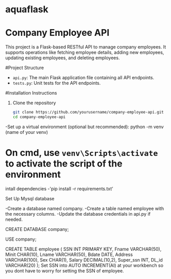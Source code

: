 # aquaflask
# Company Employee API

This project is a Flask-based RESTful API to manage company employees. It supports operations like fetching employee details, adding new employees, updating existing employees, and deleting employees.

#Project Structure

- `api.py`: The main Flask application file containing all API endpoints.
- `tests.py`: Unit tests for the API endpoints.

#Installation Instructions

1. Clone the repository
   ```bash
   git clone https://github.com/yourusername/company-employee-api.git
   cd company-employee-api

-Set up a virtual environment (optional but recommended): python -m venv (name of your venv)
# On cmd, use `venv\Scripts\activate` to activate the script of the environment


intall dependencies
-'pip install -r requirements.txt'

Set Up Mysql database

-Create a database named company.
-Create a table named employee with the necessary columns.
-Update the database credentials in api.py if needed.

CREATE DATABASE company;

USE company;

CREATE TABLE employee (
    SSN INT PRIMARY KEY,
    Fname VARCHAR(50),
    Minit CHAR(10),
    Lname VARCHAR(50),
    Bdate DATE,
    Address VARCHAR(100),
    Sex CHAR(1),
    Salary DECIMAL(10,2),
    Super_ssn INT,
    DL_id VARCHAR(20)
);
Set SSN into AUTO INCREMENT(AI) at your workbench so you dont have to worry for setting the SSN of employee.


